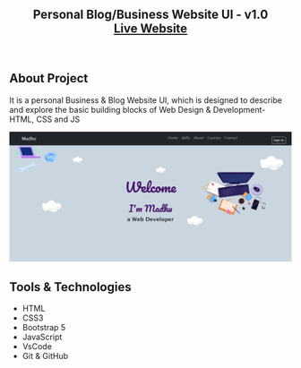<h2 align="center">
Personal Blog/Business Website UI - v1.0<br/>
  <a href="" target="_blank">Live Website</a>

</h2>

<br/>

## About Project

It is a personal Business & Blog Website UI, which is designed to describe and explore the basic building blocks of Web Design & Development- HTML, CSS and JS
<br/>

![blog Homepage](image.png)

## Tools & Technologies

- HTML
- CSS3
- Bootstrap 5
- JavaScript
- VsCode
- Git & GitHub
